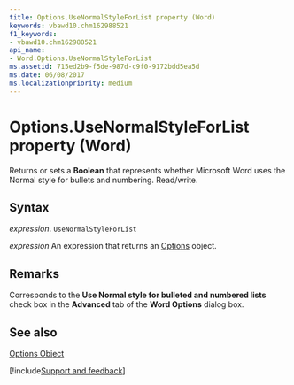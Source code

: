 ```yaml
---
title: Options.UseNormalStyleForList property (Word)
keywords: vbawd10.chm162988521
f1_keywords:
- vbawd10.chm162988521
api_name:
- Word.Options.UseNormalStyleForList
ms.assetid: 715ed2b9-f5de-987d-c9f0-9172bdd5ea5d
ms.date: 06/08/2017
ms.localizationpriority: medium
---
```



# Options.UseNormalStyleForList property (Word)

Returns or sets a **Boolean** that represents whether Microsoft Word uses the Normal style for bullets and numbering. Read/write.


## Syntax

_expression_. `UseNormalStyleForList`

 _expression_ An expression that returns an [Options](./Word.Options.md) object.


## Remarks

Corresponds to the **Use Normal style for bulleted and numbered lists** check box in the **Advanced** tab of the **Word Options** dialog box.


## See also


[Options Object](Word.Options.md)

[!include[Support and feedback](~/includes/feedback-boilerplate.md)]